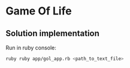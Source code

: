 # Game Of Life

## Solution implementation

Run in ruby console:

```bash
ruby ruby app/gol_app.rb <path_to_text_file>
```
